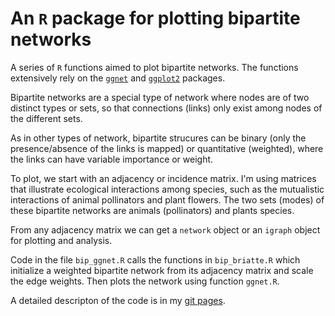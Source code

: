 An `R` package for plotting bipartite networks
========================================================

A series of `R` functions aimed to plot bipartite networks. The functions extensively rely on the [`ggnet`](https://briatte.github.io/ggnet/) and [`ggplot2`](http://ggplot2.org/) packages. 

Bipartite networks are a special type of network where nodes are of two distinct types or sets, so that connections (links) only exist among nodes of the different sets.

As in other types of network, bipartite strucures can be binary (only the presence/absence of the links is mapped) or quantitative (weighted), where the links can have variable importance or weight.

To plot, we start with an adjacency or incidence matrix. I'm using matrices that illustrate ecological interactions among species, such as the mutualistic interactions of animal pollinators and plant flowers. The two sets (modes) of these bipartite networks are animals (pollinators) and plants species.

From any adjacency matrix we can get a `network` object or an `igraph` object for plotting and analysis. 

Code in the file `bip_ggnet.R` calls the functions in `bip_briatte.R` which initialize a weighted bipartite network from its adjacency matrix and scale the edge weights. Then plots the network using function `ggnet.R`. 

A detailed descripton of the code is in my [git pages](http://pedroj.github.io/bipartite_plots/).



